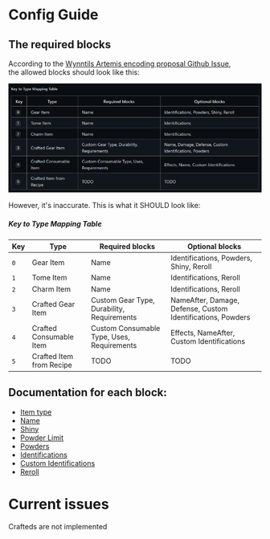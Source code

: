 # Config Guide

## The required blocks
According to the [Wynntils Artemis encoding proposal Github Issue](https://github.com/Wynntils/Wynntils/issues/2246),  
the allowed blocks should look like this:

![An image of the original encoding proposal table, present on GitHub](images/encodingproposaltable.png)

However, it's inaccurate. This is what it SHOULD look like:

 ##### Key to Type Mapping Table  

| Key | Type                     | Required blocks                            | Optional blocks                                             |
|-----|--------------------------|--------------------------------------------|-------------------------------------------------------------|
| `0` | Gear Item                | Name                                       | Identifications, Powders, Shiny, Reroll                     |
| `1` | Tome Item                | Name                                       | Identifications, Reroll                                     |
| `2` | Charm Item               | Name                                       | Identifications, Reroll                                     |
| `3` | Crafted Gear Item        | Custom Gear Type, Durability, Requirements | NameAfter, Damage, Defense, Custom Identifications, Powders |
| `4` | Crafted Consumable Item  | Custom Consumable Type, Uses, Requirements | Effects, NameAfter, Custom Identifications                  |
| `5` | Crafted Item from Recipe | TODO                                       | TODO                                                        |


## Documentation for each block:
- [Item type](blocks/type.md)
- [Name](blocks/name.md)
- [Shiny](blocks/shiny.md)
- [Powder Limit](blocks/powderlimit.md)
- [Powders](blocks/powders)
- [Identifications](blocks/identifications.md)
- [Custom Identifications](blocks/identifications.md)
- [Reroll](blocks/reroll.md)



# Current issues
Crafteds are not implemented